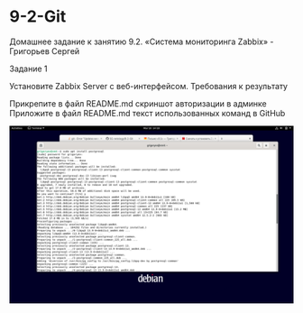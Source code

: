 # 9-2-Git

Домашнее задание к занятию 9.2. «Система мониторинга Zabbix» - Григорьев Сергей

Задание 1

Установите Zabbix Server с веб-интерфейсом.
Требования к результатy

Прикрепите в файл README.md скриншот авторизации в админке
Приложите в файл README.md текст использованных команд в GitHub

![1-1](https://github.com/SG-netology/9-2-Git/blob/main/1-1.png)
